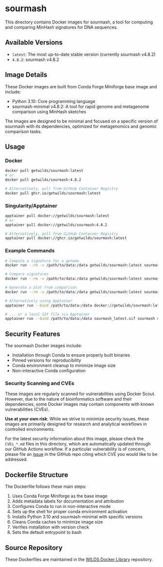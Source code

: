 # sourmash

This directory contains Docker images for sourmash, a tool for computing and comparing MinHash signatures for DNA sequences.

## Available Versions

- `latest`: The most up-to-date stable version (currently sourmash v4.8.2)
- `4.8.2`: sourmash v4.8.2

## Image Details

These Docker images are built from Conda Forge Miniforge base image and include:

- Python 3.10: Core programming language
- sourmash-minimal v4.8.2: A tool for rapid genome and metagenome comparison using MinHash sketches

The images are designed to be minimal and focused on a specific version of sourmash with its dependencies, optimized for metagenomics and genomic comparison tasks.

## Usage

### Docker

```bash
docker pull getwilds/sourmash:latest
# or
docker pull getwilds/sourmash:4.8.2

# Alternatively, pull from GitHub Container Registry
docker pull ghcr.io/getwilds/sourmash:latest
```

### Singularity/Apptainer

```bash
apptainer pull docker://getwilds/sourmash:latest
# or
apptainer pull docker://getwilds/sourmash:4.8.2

# Alternatively, pull from GitHub Container Registry
apptainer pull docker://ghcr.io/getwilds/sourmash:latest
```

### Example Commands

```bash
# Compute a signature for a genome
docker run --rm -v /path/to/data:/data getwilds/sourmash:latest sourmash compute /data/genome.fa -o /data/genome.sig

# Compare signatures
docker run --rm -v /path/to/data:/data getwilds/sourmash:latest sourmash compare /data/*.sig -o /data/comparison.matrix

# Generate a plot from comparison
docker run --rm -v /path/to/data:/data getwilds/sourmash:latest sourmash plot /data/comparison.matrix -o /data/comparison.plot

# Alternatively using Apptainer
apptainer run --bind /path/to/data:/data docker://getwilds/sourmash:latest sourmash compute /data/genome.fa -o /data/genome.sig

# ... or a local SIF file via Apptainer
apptainer run --bind /path/to/data:/data sourmash_latest.sif sourmash compare /data/*.sig -o /data/comparison.matrix
```

## Security Features

The sourmash Docker images include:

- Installation through Conda to ensure properly built binaries
- Pinned versions for reproducibility
- Conda environment cleanup to minimize image size
- Non-interactive Conda configuration

### Security Scanning and CVEs

These images are regularly scanned for vulnerabilities using Docker Scout. However, due to the nature of bioinformatics software and their dependencies, some Docker images may contain components with known vulnerabilities (CVEs).

**Use at your own risk**: While we strive to minimize security issues, these images are primarily designed for research and analytical workflows in controlled environments.

For the latest security information about this image, please check the `CVEs_*.md` files in this directory, which are automatically updated through our GitHub Actions workflow. If a particular vulnerability is of concern, please file an [issue](https://github.com/getwilds/wilds-docker-library/issues) in the GitHub repo citing which CVE you would like to be addressed.

## Dockerfile Structure

The Dockerfile follows these main steps:

1. Uses Conda Forge Miniforge as the base image
2. Adds metadata labels for documentation and attribution
3. Configures Conda to run in non-interactive mode
4. Sets up the shell for proper conda environment activation
5. Installs Python 3.10 and sourmash-minimal with specific versions
6. Cleans Conda caches to minimize image size
7. Verifies installation with version check
8. Sets the default entrypoint to bash

## Source Repository

These Dockerfiles are maintained in the [WILDS Docker Library](https://github.com/getwilds/wilds-docker-library) repository.
